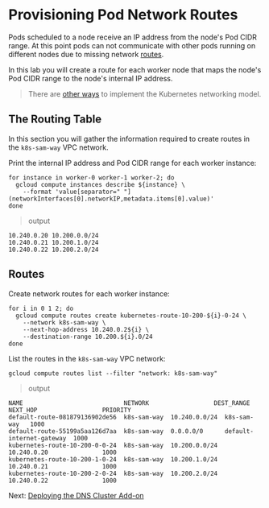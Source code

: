 # Provisioning Pod Network Routes

Pods scheduled to a node receive an IP address from the node's Pod CIDR range. At this point pods can not communicate with other pods running on different nodes due to missing network [routes](https://cloud.google.com/compute/docs/vpc/routes).

In this lab you will create a route for each worker node that maps the node's Pod CIDR range to the node's internal IP address.

> There are [other ways](https://kubernetes.io/docs/concepts/cluster-administration/networking/#how-to-achieve-this) to implement the Kubernetes networking model.

## The Routing Table

In this section you will gather the information required to create routes in the `k8s-sam-way` VPC network.

Print the internal IP address and Pod CIDR range for each worker instance:

```
for instance in worker-0 worker-1 worker-2; do
  gcloud compute instances describe ${instance} \
    --format 'value[separator=" "](networkInterfaces[0].networkIP,metadata.items[0].value)'
done
```

> output

```
10.240.0.20 10.200.0.0/24
10.240.0.21 10.200.1.0/24
10.240.0.22 10.200.2.0/24
```

## Routes

Create network routes for each worker instance:

```
for i in 0 1 2; do
  gcloud compute routes create kubernetes-route-10-200-${i}-0-24 \
    --network k8s-sam-way \
    --next-hop-address 10.240.0.2${i} \
    --destination-range 10.200.${i}.0/24
done
```

List the routes in the `k8s-sam-way` VPC network:

```
gcloud compute routes list --filter "network: k8s-sam-way"
```

> output

```
NAME                            NETWORK                  DEST_RANGE     NEXT_HOP                  PRIORITY
default-route-081879136902de56  k8s-sam-way  10.240.0.0/24  k8s-sam-way   1000
default-route-55199a5aa126d7aa  k8s-sam-way  0.0.0.0/0      default-internet-gateway  1000
kubernetes-route-10-200-0-0-24  k8s-sam-way  10.200.0.0/24  10.240.0.20               1000
kubernetes-route-10-200-1-0-24  k8s-sam-way  10.200.1.0/24  10.240.0.21               1000
kubernetes-route-10-200-2-0-24  k8s-sam-way  10.200.2.0/24  10.240.0.22               1000
```

Next: [Deploying the DNS Cluster Add-on](12-dns-addon.md)
